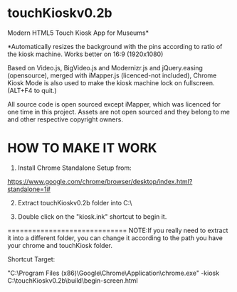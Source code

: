 touchKioskv0.2b
==============

Modern HTML5 Touch Kiosk App for Museums*

*Automatically resizes the background with the pins according to ratio of the kiosk machine. Works better on 16:9 (1920x1080)

Based on Video.js, BigVideo.js and Modernizr.js and jQuery.easing (opensource), merged with iMapper.js (licenced-not included), Chrome Kiosk Mode is also used to make the kiosk machine lock on fullscreen. (ALT+F4 to quit.)

All source code is open sourced except iMapper, which was licenced for one time in this project.
Assets are not open sourced and they belong to me and other respective copyright owners.


HOW TO MAKE IT WORK
============================

1) Install Chrome Standalone Setup from:

https://www.google.com/chrome/browser/desktop/index.html?standalone=1#


2) Extract touchKioskv0.2b folder into C:\


3) Double click on the "kiosk.ink" shortcut to begin it.


=============================
NOTE:If you really need to extract it into a different folder, you can change it according to the path you have your chrome and touchKiosk folder.

Shortcut Target: 

"C:\Program Files (x86)\Google\Chrome\Application\chrome.exe" -kiosk C:\touchKioskv0.2b\build\begin-screen.html
